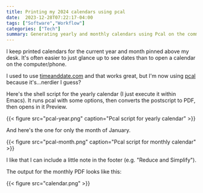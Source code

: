 ```yaml
---
title: Printing my 2024 calendars using pcal
date:  2023-12-28T07:22:17-04:00
tags: ["Software","Workflow"]
categories: ["Tech"]
summary: Generating yearly and monthly calendars using Pcal on the command line
---
```


I keep printed calendars for the current year and month pinned above my desk. It's often easier to just glance up to see dates than to open a calendar on the computer/phone.

I used to use [timeanddate.com](https://timeanddate.com) and that works great, but I'm now using [pcal](https://pcal.sourceforge.net/) because it's...nerdier I guess?

Here's the shell script for the yearly calendar (I just execute it within Emacs). It runs pcal with some options, then converts the postscript to PDF, then opens in it Preview.

{{< figure src="pcal-year.png" caption="Pcal script for yearly calendar" >}}

And here's the one for only the month of January.

{{< figure src="pcal-month.png" caption="Pcal script for monthly calendar" >}}


I like that I can include a little note in the footer (e.g. "Reduce and Simplify").

The output for the monthly PDF looks like this:

{{< figure src="calendar.png" >}}

